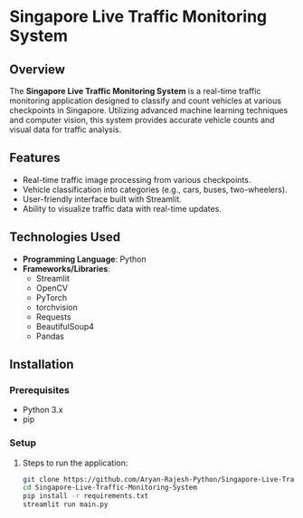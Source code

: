 # Singapore Live Traffic Monitoring System

## Overview
The **Singapore Live Traffic Monitoring System** is a real-time traffic monitoring application designed to classify and count vehicles at various checkpoints in Singapore. Utilizing advanced machine learning techniques and computer vision, this system provides accurate vehicle counts and visual data for traffic analysis.

## Features
- Real-time traffic image processing from various checkpoints.
- Vehicle classification into categories (e.g., cars, buses, two-wheelers).
- User-friendly interface built with Streamlit.
- Ability to visualize traffic data with real-time updates.

## Technologies Used
- **Programming Language**: Python
- **Frameworks/Libraries**:
  - Streamlit
  - OpenCV
  - PyTorch
  - torchvision
  - Requests
  - BeautifulSoup4
  - Pandas

## Installation

### Prerequisites
- Python 3.x
- pip

### Setup
1. Steps to run the application:
   ```bash
   git clone https://github.com/Aryan-Rajesh-Python/Singapore-Live-Traffic-Monitoring-System.git
   cd Singapore-Live-Traffic-Monitoring-System
   pip install -r requirements.txt
   streamlit run main.py
